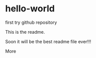 # hello-world
first try github repository

This is the readme.

Soon it will be the best readme file ever!!!

More
